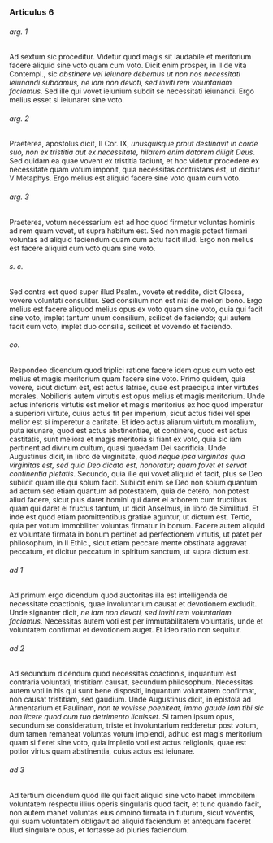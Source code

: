 ### Articulus 6

###### arg. 1
Ad sextum sic proceditur. Videtur quod magis sit laudabile et meritorium facere aliquid sine voto quam cum voto. Dicit enim prosper, in II de vita Contempl., sic *abstinere vel ieiunare debemus ut non nos necessitati ieiunandi subdamus, ne iam non devoti, sed inviti rem voluntariam faciamus*. Sed ille qui vovet ieiunium subdit se necessitati ieiunandi. Ergo melius esset si ieiunaret sine voto.

###### arg. 2
Praeterea, apostolus dicit, II Cor. IX, *unusquisque prout destinavit in corde suo, non ex tristitia aut ex necessitate, hilarem enim datorem diligit Deus*. Sed quidam ea quae vovent ex tristitia faciunt, et hoc videtur procedere ex necessitate quam votum imponit, quia necessitas contristans est, ut dicitur V Metaphys. Ergo melius est aliquid facere sine voto quam cum voto.

###### arg. 3
Praeterea, votum necessarium est ad hoc quod firmetur voluntas hominis ad rem quam vovet, ut supra habitum est. Sed non magis potest firmari voluntas ad aliquid faciendum quam cum actu facit illud. Ergo non melius est facere aliquid cum voto quam sine voto.

###### s. c.
Sed contra est quod super illud Psalm., vovete et reddite, dicit Glossa, vovere voluntati consulitur. Sed consilium non est nisi de meliori bono. Ergo melius est facere aliquod melius opus ex voto quam sine voto, quia qui facit sine voto, implet tantum unum consilium, scilicet de faciendo; qui autem facit cum voto, implet duo consilia, scilicet et vovendo et faciendo.

###### co.
Respondeo dicendum quod triplici ratione facere idem opus cum voto est melius et magis meritorium quam facere sine voto. Primo quidem, quia vovere, sicut dictum est, est actus latriae, quae est praecipua inter virtutes morales. Nobilioris autem virtutis est opus melius et magis meritorium. Unde actus inferioris virtutis est melior et magis meritorius ex hoc quod imperatur a superiori virtute, cuius actus fit per imperium, sicut actus fidei vel spei melior est si imperetur a caritate. Et ideo actus aliarum virtutum moralium, puta ieiunare, quod est actus abstinentiae, et continere, quod est actus castitatis, sunt meliora et magis meritoria si fiant ex voto, quia sic iam pertinent ad divinum cultum, quasi quaedam Dei sacrificia. Unde Augustinus dicit, in libro de virginitate, quod *neque ipsa virginitas quia virginitas est, sed quia Deo dicata est, honoratur; quam fovet et servat continentia pietatis*. Secundo, quia ille qui vovet aliquid et facit, plus se Deo subiicit quam ille qui solum facit. Subiicit enim se Deo non solum quantum ad actum sed etiam quantum ad potestatem, quia de cetero, non potest aliud facere, sicut plus daret homini qui daret ei arborem cum fructibus quam qui daret ei fructus tantum, ut dicit Anselmus, in libro de Similitud. Et inde est quod etiam promittentibus gratiae aguntur, ut dictum est. Tertio, quia per votum immobiliter voluntas firmatur in bonum. Facere autem aliquid ex voluntate firmata in bonum pertinet ad perfectionem virtutis, ut patet per philosophum, in II Ethic., sicut etiam peccare mente obstinata aggravat peccatum, et dicitur peccatum in spiritum sanctum, ut supra dictum est.

###### ad 1
Ad primum ergo dicendum quod auctoritas illa est intelligenda de necessitate coactionis, quae involuntarium causat et devotionem excludit. Unde signanter dicit, *ne iam non devoti, sed inviti rem voluntariam faciamus*. Necessitas autem voti est per immutabilitatem voluntatis, unde et voluntatem confirmat et devotionem auget. Et ideo ratio non sequitur.

###### ad 2
Ad secundum dicendum quod necessitas coactionis, inquantum est contraria voluntati, tristitiam causat, secundum philosophum. Necessitas autem voti in his qui sunt bene dispositi, inquantum voluntatem confirmat, non causat tristitiam, sed gaudium. Unde Augustinus dicit, in epistola ad Armentarium et Paulinam, *non te vovisse poeniteat, immo gaude iam tibi sic non licere quod cum tuo detrimento licuisset*. Si tamen ipsum opus, secundum se consideratum, triste et involuntarium redderetur post votum, dum tamen remaneat voluntas votum implendi, adhuc est magis meritorium quam si fieret sine voto, quia impletio voti est actus religionis, quae est potior virtus quam abstinentia, cuius actus est ieiunare.

###### ad 3
Ad tertium dicendum quod ille qui facit aliquid sine voto habet immobilem voluntatem respectu illius operis singularis quod facit, et tunc quando facit, non autem manet voluntas eius omnino firmata in futurum, sicut voventis, qui suam voluntatem obligavit ad aliquid faciendum et antequam faceret illud singulare opus, et fortasse ad pluries faciendum.

